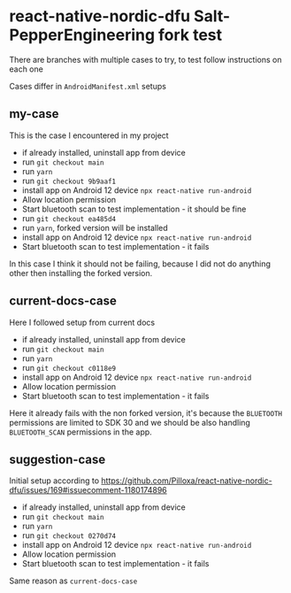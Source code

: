 # react-native-nordic-dfu Salt-PepperEngineering fork test

There are branches with multiple cases to try, to test follow instructions on each one

Cases differ in `AndroidManifest.xml` setups

## my-case

This is the case I encountered in my project

- if already installed, uninstall app from device
- run `git checkout main`
- run `yarn`
- run `git checkout 9b9aaf1`
- install app on Android 12 device `npx react-native run-android`
- Allow location permission
- Start bluetooth scan to test implementation - it should be fine
- run `git checkout ea485d4`
- run `yarn`, forked version will be installed
- install app on Android 12 device `npx react-native run-android`
- Start bluetooth scan to test implementation - it fails

In this case I think it should not be failing, because I did not do anything other then installing the forked version.

## current-docs-case

Here I followed setup from current docs

- if already installed, uninstall app from device
- run `git checkout main`
- run `yarn`
- run `git checkout c0118e9`
- install app on Android 12 device `npx react-native run-android`
- Allow location permission
- Start bluetooth scan to test implementation - it fails

Here it already fails with the non forked version, it's because the `BLUETOOTH` permissions are limited to SDK 30 and we should be also handling `BLUETOOTH_SCAN` permissions in the app.

## suggestion-case

Initial setup according to https://github.com/Pilloxa/react-native-nordic-dfu/issues/169#issuecomment-1180174896

- if already installed, uninstall app from device
- run `git checkout main`
- run `yarn`
- run `git checkout 0270d74`
- install app on Android 12 device `npx react-native run-android`
- Allow location permission
- Start bluetooth scan to test implementation - it fails

Same reason as `current-docs-case`